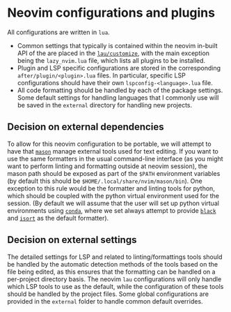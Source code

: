 # Neovim configurations and plugins

All configurations are written in `lua`.

- Common settings that typically is contained within the neovim in-built API of
  the are placed in the [`lau/customize`](lau/customize), with the main
  exception being the `lazy_nvim.lua` file, which lists all plugins to be
  installed.
- Plugin and LSP specific configurations are stored in the corresponding
  `after/plugin/<plugin>.lua` files. In particular, specific LSP configurations
  should have their own `lspconfig-<language>.lua` file.
- All code formatting should be handled by each of the package settings. Some
  default settings for handling languages that I commonly use will be saved in
  the `external` directory for handling new projects.

## Decision on external dependencies

To allow for this neovim configuration to be portable, we will attempt to have
that [`mason`][mason] manage external tools used for text editing. If you want
to use the same formatters in the usual command-line interface (as you might
want to perform linting and formatting outside at neovim session), the mason
path should be exposed as part of the `$PATH` environment variables (by default
this should be `$HOME/.local/share/nvim/mason/bin`). One exception to this rule
would be the formatter and linting tools for python, which should be coupled
with the python virtual environment used for the session. (By default we will
assume that the user will set up python virtual environments using
[`conda`][conda], where we set always attempt to provide [`black`][black] and
[`isort`][isort] as the default formatter).

## Decision on external settings

The detailed settings for LSP and related to linting/formattings tools should
be handled by the automatic detection methods of the tools based on the file
being edited, as this ensures that the formatting can be handled on a
per-project directory basis. The neovim `lau` configurations will only handle
which LSP tools to use as the default, while the configuration of these tools
should be handled by the project files. Some global configurations are provided
in the `external` folder to handle common default overrides.

[mason]: https://github.com/williamboman/mason.nvim
[conda]: https://docs.conda.io/en/latest/
[black]: https://github.com/psf/black
[isort]: https://pycqa.github.io/isort/
